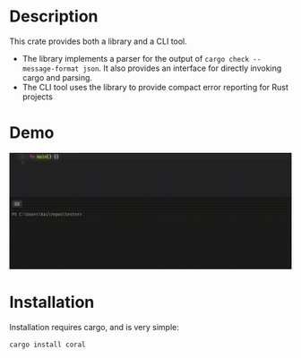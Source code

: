 # Description

This crate provides both a library and a CLI tool.
- The library implements a parser for the output of `cargo check --message-format json`. It also provides an interface for directly invoking cargo and parsing.
- The CLI tool uses the library to provide compact error reporting for Rust projects

# Demo

![demo gif](https://github.com/kaikalii/coral/blob/master/demo.gif "Demo GIF")

# Installation

Installation requires cargo, and is very simple:
```
cargo install coral
```
